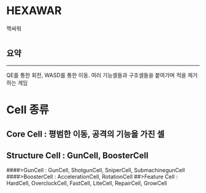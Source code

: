 # HEXAWAR
핵싸워
#
#
## 요약
-----------
QE를 통한 회전, WASD를 통한 이동.
여러 기능셀들과 구조셀들을 붙여가며 적을 제거하는 게임
# Cell 종류
## Core Cell : 평범한 이동, 공격의 기능을 가진 셀
## Structure Cell : GunCell, BoosterCell
####>GunCell : GunCell, ShotgunCell, SniperCell, SubmachinegunCell
####>BoosterCell : AccelerationCell, RotationCell
##>Feature Cell : HardCell, OverclockCell, FastCell, LiteCell, RepairCell, GrowCell
# 

